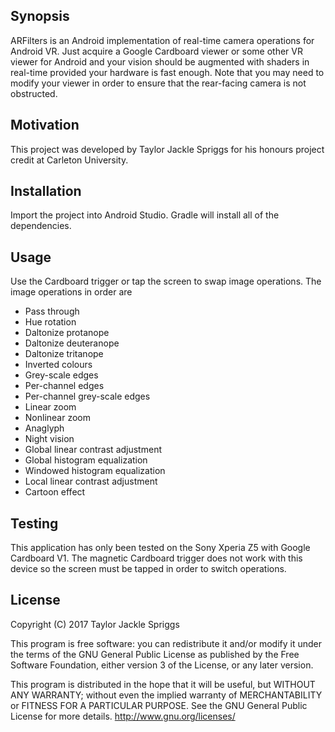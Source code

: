 ## Synopsis

ARFilters is an Android implementation of real-time camera operations for Android VR. Just acquire a Google Cardboard viewer or some other VR viewer for Android and your vision should be augmented with shaders in real-time provided your hardware is fast enough. Note that you may need to modify your viewer in order to ensure that the rear-facing camera is not obstructed.

## Motivation

This project was developed by Taylor Jackle Spriggs for his honours project credit at Carleton University.

## Installation

Import the project into Android Studio. Gradle will install all of the dependencies.

## Usage

Use the Cardboard trigger or tap the screen to swap image operations. The image operations in order are
* Pass through
* Hue rotation
* Daltonize protanope
* Daltonize deuteranope
* Daltonize tritanope
* Inverted colours
* Grey-scale edges
* Per-channel edges
* Per-channel grey-scale edges
* Linear zoom
* Nonlinear zoom
* Anaglyph
* Night vision
* Global linear contrast adjustment
* Global histogram equalization
* Windowed histogram equalization
* Local linear contrast adjustment
* Cartoon effect

## Testing

This application has only been tested on the Sony Xperia Z5 with Google Cardboard V1. The magnetic Cardboard trigger does not work with this device so the screen must be tapped in order to switch operations.

## License

Copyright (C) 2017  Taylor Jackle Spriggs

This program is free software: you can redistribute it and/or modify it under the terms of the GNU General Public License as published by the Free Software Foundation, either version 3 of the License, or any later version.

This program is distributed in the hope that it will be useful, but WITHOUT ANY WARRANTY; without even the implied warranty of MERCHANTABILITY or FITNESS FOR A PARTICULAR PURPOSE.  See the GNU General Public License for more details. <http://www.gnu.org/licenses/>